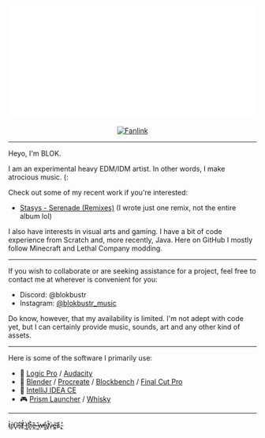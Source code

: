 <p align="center">
<img src="blokbustr_logo_2024_transparent.png" alt="BLOKBUSTR Logo" width="540">
</p>
<p align="center">
    <a href="https://fanlink.tv/blokbustr"><img src="https://img.shields.io/badge/fanlink-follow%20blokbustr-ad6fcc?style=for-the-badge" alt="Fanlink"></a>
</p><hr>

<p>Heyo, I'm BLOK.</p>
<p>I am an experimental heavy EDM/IDM artist. In other words, I make atrocious music. (:</p>
<p>Check out some of my recent work if you're interested:</p>
<ul>
  <li><a href="https://soundcloud.com/stasysmusial/sets/serenade-remixes">Stasys - Serenade (Remixes)</a> (I wrote just one remix, not the entire album lol)</li>
</ul>
<p>I also have interests in visual arts and gaming. I have a bit of code experience from Scratch and, more recently, Java. Here on GitHub I mostly follow Minecraft and Lethal Company modding.</p><hr>
<p>If you wish to collaborate or are seeking assistance for a project, feel free to contact me at wherever is convenient for you:</p>
<ul>
  <li>Discord: @blokbustr</li>
  <li>Instagram: <a href="https://www.instagram.com/blokbustr_music">@blokbustr_music</a> </li>
</ul>
<p>Do know, however, that my availability is limited. I'm not adept with code yet, but I can certainly provide music, sounds, art and any other kind of assets.</p><hr>
<p>Here is some of the software I primarily use:</p>
<ul>
  <li>🎵 <a href="https://www.apple.com/logic-pro/">Logic Pro</a> / <a href="https://www.audacityteam.org/">Audacity</a></li>
  <li>🎨 <a href="https://www.blender.org/">Blender</a> / <a href="https://procreate.com/">Procreate</a> / <a href="https://www.blockbench.net/">Blockbench</a> / <a href="https://www.apple.com/final-cut-pro/">Final Cut Pro</a></li>
  <li>📄 <a href="https://www.jetbrains.com/idea/">IntelliJ IDEA CE</a></li>
  <li>🎮 <a href="https://prismlauncher.org/">Prism Launcher</a> / <a href="https://getwhisky.app/">Whisky</a></li>
</ul><hr>
<p>t̴̹͐r̸̢̀u̴̢͝s̶̖͝ẗ̸̹́ ̵̪͑ť̵͖h̷͓͐ȅ̴̪ ̶͚̌w̶̦̕o̵͚̊l̸̢̑v̷̜͐e̴͇͝š̷̨.̵̼̽</p>
